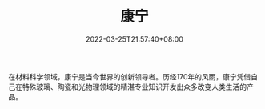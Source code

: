 ﻿---
weight: 
title: "康宁"
description: "在材料科学领域，康宁是当今世界的创新领导者。历经170年的风雨，康宁凭借自己在特殊玻璃、陶瓷和光物理领域的精湛专业知识开发出众多改变人类生活的产品。"
date: 2022-03-25T21:57:40+08:00
lastmod: 2022-03-25T16:45:40+08:00
draft: false
authors: ["Metabd"]
featuredImage: "543.jpg"
link: "https://www.corning.com/cn/zh.html"
tags: ["康宁","先进制造"]
categories: ["navigation"]
navigation: ["先进制造"]
lightgallery: true
toc: true
pinned: false
recommend: false
recommend1: false
---
在材料科学领域，康宁是当今世界的创新领导者。历经170年的风雨，康宁凭借自己在特殊玻璃、陶瓷和光物理领域的精湛专业知识开发出众多改变人类生活的产品。
